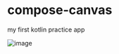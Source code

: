# compose-canvas
 my first kotlin practice app

![image](https://user-images.githubusercontent.com/49047211/232679672-7914e4a6-2cfb-453e-a913-094b0901cef3.png)
